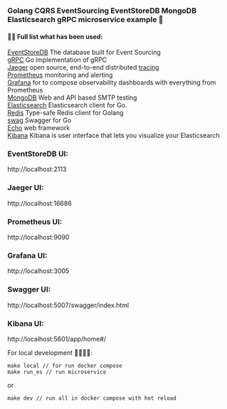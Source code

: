 ### Golang CQRS EventSourcing EventStoreDB MongoDB Elasticsearch gRPC microservice example 👋

#### 👨‍💻 Full list what has been used:

[EventStoreDB](https://www.eventstore.com/) The database built for Event Sourcing<br/>
[gRPC](https://github.com/grpc/grpc-go) Go implementation of gRPC<br/>
[Jaeger](https://www.jaegertracing.io/) open source, end-to-end distributed [tracing](https://opentracing.io/)<br/>
[Prometheus](https://prometheus.io/) monitoring and alerting<br/>
[Grafana](https://grafana.com/) for to compose observability dashboards with everything from Prometheus<br/>
[MongoDB](https://github.com/mongodb/mongo-go-driver) Web and API based SMTP testing<br/>
[Elasticsearch](https://github.com/olivere/elastic) Elasticsearch client for Go.<br/>
[Redis](https://github.com/go-redis/redis) Type-safe Redis client for Golang<br/>
[swag](https://github.com/swaggo/swag) Swagger for Go<br/>
[Echo](https://github.com/labstack/echo) web framework<br/>
[Kibana](https://github.com/labstack/echo) Kibana is user interface that lets you visualize your Elasticsearch<br/>

### EventStoreDB UI:

http://localhost:2113

### Jaeger UI:

http://localhost:16686

### Prometheus UI:

http://localhost:9090

### Grafana UI:

http://localhost:3005

### Swagger UI:

http://localhost:5007/swagger/index.html

### Kibana UI:

http://localhost:5601/app/home#/

For local development 🙌👨‍💻🚀:

```
make local // for run docker compose
make run_es // run microservice
```

or

```
make dev // run all in docker compose with hot reload
```
